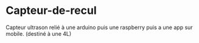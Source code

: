 # Capteur-de-recul
Capteur ultrason relié à une arduino puis une raspberry puis a une app sur mobile. (destiné à une 4L) 
